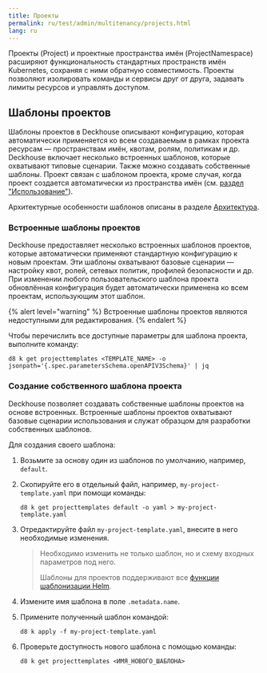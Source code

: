 ```yaml
---
title: Проекты
permalink: ru/test/admin/multitenancy/projects.html
lang: ru
---
```


Проекты (Project) и проектные пространства имён (ProjectNamespace) расширяют функциональность стандартных пространств имён Kubernetes, сохраняя с ними обратную совместимость. Проекты позволяют изолировать команды и сервисы друг от друга, задавать лимиты ресурсов и управлять доступом. 

## Шаблоны проектов

Шаблоны проектов в Deckhouse описывают конфигурацию, которая автоматически применяется ко всем создаваемым в рамках проекта ресурсам — пространствам имён, квотам, ролям, политикам и др. Deckhouse включает несколько встроенных шаблонов, которые охватывают типовые сценарии. Также можно создавать собственные шаблоны. Проект связан с шаблоном проекта, кроме случая, когда проект создается автоматически из пространства имён (см. [раздел "Использование"](../../user/multitenancy/projects,html#автоматическое-создание-проекта-для-пространства-имён)).

Архитектурные особенности шаблонов описаны в разделе [Архитектура](TODO#шаблоны-проектов).

### Встроенные шаблоны проектов

Deckhouse предоставляет несколько встроенных шаблонов проектов, которые автоматически применяют стандартную конфигурацию к новым проектам. Эти шаблоны охватывают базовые сценарии — настройку квот, ролей, сетевых политик, профилей безопасности и др. При изменении любого пользовательского шаблона проекта обновлённая конфигурация будет автоматически применена ко всем проектам, использующим этот шаблон.

{% alert level="warning" %}
Встроенные шаблоны проектов являются недоступными для редактирования.
{% endalert %}

Чтобы перечислить все доступные параметры для шаблона проекта, выполните команду:

```shell
d8 k get projecttemplates <TEMPLATE_NAME> -o jsonpath='{.spec.parametersSchema.openAPIV3Schema}' | jq
```

### Создание собственного шаблона проекта

Deckhouse позволяет создавать собственные шаблоны проектов на основе встроенных. Встроенные шаблоны проектов охватывают базовые сценарии использования и служат образцом для разработки собственных шаблонов.

Для создания своего шаблона:

1. Возьмите за основу один из шаблонов по умолчанию, например, `default`.
1. Скопируйте его в отдельный файл, например, `my-project-template.yaml` при помощи команды:

   ```shell
   d8 k get projecttemplates default -o yaml > my-project-template.yaml
   ```

1. Отредактируйте файл `my-project-template.yaml`, внесите в него необходимые изменения.

   > Необходимо изменить не только шаблон, но и схему входных параметров под него.
   >
   > Шаблоны для проектов поддерживают все [функции шаблонизации Helm](https://helm.sh/docs/chart_template_guide/function_list/).
1. Измените имя шаблона в поле `.metadata.name`.
1. Примените полученный шаблон командой:

   ```shell
   d8 k apply -f my-project-template.yaml
   ```

1. Проверьте доступность нового шаблона с помощью команды:

   ```shell
   d8 k get projecttemplates <ИМЯ_НОВОГО_ШАБЛОНА>
   ```
